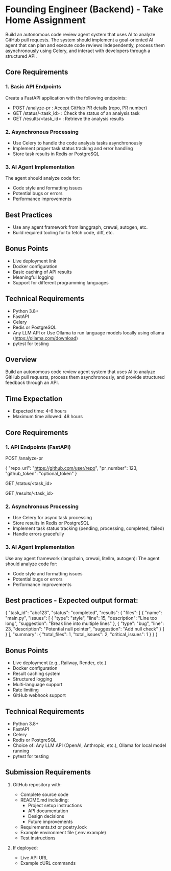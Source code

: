 # Founding Engineer (Backend) - Take Home Assignment

Build an autonomous code review agent system that uses AI to analyze GitHub pull requests. The system should implement a goal-oriented AI agent that can plan and execute code reviews independently, process them asynchronously using Celery, and interact with developers through a structured API.

## Core Requirements

### 1. Basic API Endpoints

Create a FastAPI application with the following endpoints:

- POST /analyze-pr : Accept GitHub PR details (repo, PR number)
- GET /status/<task_id> : Check the status of an analysis task
- GET /results/<task_id> : Retrieve the analysis results

### 2. Asynchronous Processing

- Use Celery to handle the code analysis tasks asynchronously
- Implement proper task status tracking and error handling
- Store task results in Redis or PostgreSQL

### 3. AI Agent Implementation

The agent should analyze code for:
- Code style and formatting issues
- Potential bugs or errors
- Performance improvements

## Best Practices

- Use any agent framework from langgraph, crewai, autogen, etc.
- Build required tooling for to fetch code, diff, etc.

## Bonus Points

- Live deployment link
- Docker configuration
- Basic caching of API results
- Meaningful logging
- Support for different programming languages

## Technical Requirements

- Python 3.8+
- FastAPI
- Celery
- Redis or PostgreSQL
- Any LLM API or Use Ollama to run language models locally using ollama (https://ollama.com/download)
- pytest for testing

## Overview

Build an autonomous code review agent system that uses AI to analyze GitHub pull requests, process them asynchronously, and provide structured feedback through an API.

## Time Expectation

- Expected time: 4-6 hours
- Maximum time allowed: 48 hours

## Core Requirements

### 1. API Endpoints (FastAPI)

POST /analyze-pr

{
  "repo_url": "https://github.com/user/repo",
  "pr_number": 123,
  "github_token": "optional_token"
}

GET /status/<task_id>

GET /results/<task_id>

### 2. Asynchronous Processing

- Use Celery for async task processing
- Store results in Redis or PostgreSQL
- Implement task status tracking (pending, processing, completed, failed)
- Handle errors gracefully

### 3. AI Agent Implementation

Use any agent framework (langchain, crewai, litellm, autogen):
The agent should analyze code for:
- Code style and formatting issues
- Potential bugs or errors
- Performance improvements

## Best practices - Expected output format:

{
    "task_id": "abc123",
    "status": "completed",
    "results": {
        "files": [
            {
                "name": "main.py",
                "issues": [
                    {
                        "type": "style",
                        "line": 15,
                        "description": "Line too long",
                        "suggestion": "Break line into multiple lines"
                    },
                    {
                        "type": "bug",
                        "line": 23,
                        "description": "Potential null pointer",
                        "suggestion": "Add null check"
                    }
                ]
            }
        ],
        "summary": {
            "total_files": 1,
            "total_issues": 2,
            "critical_issues": 1
        }
    }
}

## Bonus Points

- Live deployment (e.g., Railway, Render, etc.)
- Docker configuration
- Result caching system
- Structured logging
- Multi-language support
- Rate limiting
- GitHub webhook support

## Technical Requirements

- Python 3.8+
- FastAPI
- Celery
- Redis or PostgreSQL
- Choice of: Any LLM API (OpenAI, Anthropic, etc.), Ollama for local model running
- pytest for testing

## Submission Requirements

1. GitHub repository with:
    - Complete source code
    - README.md including:
        - Project setup instructions
        - API documentation
        - Design decisions
        - Future improvements
    - Requirements.txt or poetry.lock
    - Example environment file (.env.example)
    - Test instructions

2. If deployed:
    - Live API URL
    - Example cURL commands
